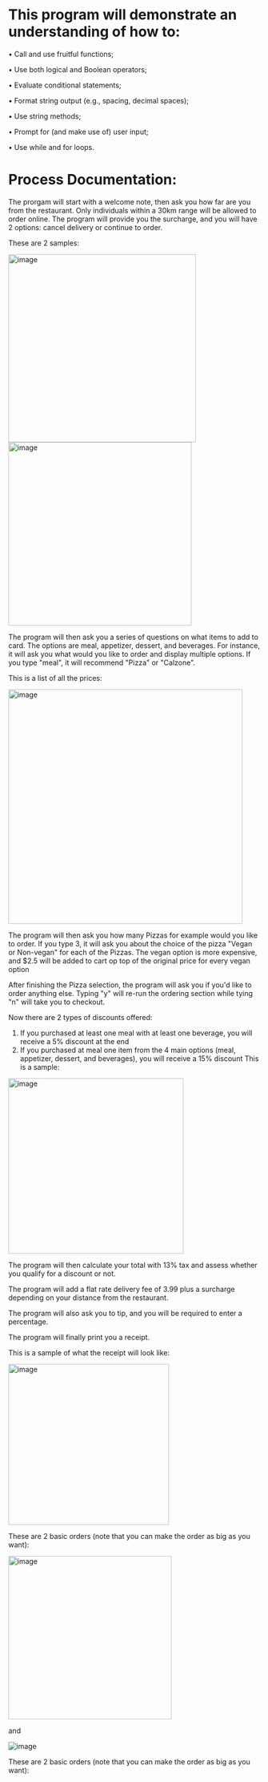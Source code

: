 # This program will demonstrate an understanding of how to:
• Call and use fruitful functions;

• Use both logical and Boolean operators;

• Evaluate conditional statements;

• Format string output (e.g., spacing, decimal spaces);

• Use string methods;

• Prompt for (and make use of) user input;

• Use while and for loops.

# Process Documentation:
The prorgam will start with a welcome note, then ask you how far are you from the restaurant. Only individuals within a 30km range will be allowed to order online. The program will provide you the surcharge, and you will have 2 options: cancel delivery or continue to order.

These are 2 samples:

<img width="375" alt="image" src="https://user-images.githubusercontent.com/119257994/209269352-c315e364-e8c9-4688-b76d-59877fa72784.png">

<img width="366" alt="image" src="https://user-images.githubusercontent.com/119257994/209269381-97bef511-0265-42aa-8a72-1557a6e9717b.png">

The program will then ask you a series of questions on what items to add to card. The options are meal, appetizer, dessert, and beverages. For instance, it will ask you what would you like to order and display multiple options. If you type "meal", it will recommend "Pizza" or "Calzone". 

This is a list of all the prices:

<img width="468" alt="image" src="https://user-images.githubusercontent.com/119257994/209269228-e76f2914-ae56-4370-95e2-6cda512fba6b.png">

The program will then ask you how many Pizzas for example would you like to order. If you type 3, it will ask you about the choice of the pizza "Vegan or Non-vegan" for each of the Pizzas. The vegan option is more expensive, and $2.5 will be added to cart op top of the original price for every vegan option

After finishing the Pizza selection, the program will ask you if you'd like to order anything else. Typing "y" will re-run the ordering section while tying "n" will take you to checkout.

Now there are 2 types of discounts offered:
1. If you purchased at least one meal with at least one beverage, you will receive a 5% discount at the end
2. If you purchased at meal one item from the 4 main options (meal, appetizer, dessert, and beverages), you will receive a 15% discount
This is a sample:

<img width="350" alt="image" src="https://user-images.githubusercontent.com/119257994/209269181-80e7eed5-6f98-411c-82a6-382da01e3e51.png">

The program will then calculate your total with 13% tax and assess whether you qualify for a discount or not.

The program will add a flat rate delivery fee of 3.99 plus a surcharge depending on your distance from the restaurant.

The program will also ask you to tip, and you will be required to enter a percentage.

The program will finally print you a receipt.

This is a sample of what the receipt will look like:

<img width="321" alt="image" src="https://user-images.githubusercontent.com/119257994/209269437-9758222f-f127-4868-856f-24155b22b678.png">

These are 2 basic orders (note that you can make the order as big as you want):

<img width="326" alt="image" src="https://user-images.githubusercontent.com/119257994/209269573-f2b8f19f-ddc0-4c63-ad5f-d6a77f4d27d8.png">

and

![image](https://user-images.githubusercontent.com/119257994/209269622-fadcaa09-94df-439b-bd9b-0f13ca17405d.png)


These are 2 basic orders (note that you can make the order as big as you want):
